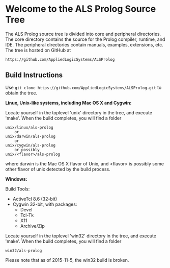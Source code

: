 Welcome to the ALS Prolog Source Tree
=====================================

The ALS Prolog source tree is divided into core and peripheral
directories.  The core directory contains the source for the Prolog
compiler, runtime, and IDE.  The peripheral directories contain manuals,
examples, extensions, etc.   The tree is hosted on GitHub at

	https://github.com/AppliedLogicSystems/ALSProlog

Build Instructions
------------------

Use `git clone https://github.com/AppliedLogicSystems/ALSProlog.git` to obtain the tree.

**Linux, Unix-like systems, including Mac OS X and Cygwin:**

Locate yourself in the toplevel 'unix' directory in the tree, and execute 'make'.  When the build completes, you will find a folder  

	unix/linux/als-prolog	
		or 	
	unix/darwin/als-prolog
		or 	
	unix/cygwin/als-prolog
		or possibly
	unix/<flavor>/als-prolog
where darwin is the Mac OS X flavor of Unix, and &lt;flavor&gt; is possibly some other flavor of unix detected by the build process.

**Windows:**

Build Tools:
- ActiveTcl 8.6 (32-bit)
- Cygwin 32-bit, with packages:
  - Devel
  - Tcl-Tk
  - X11
  - Archive/Zip


Locate yourself in the toplevel 'win32' directory in the tree, and execute 'make'.  When the build completes, you will find a folder  

	win32/als-prolog	
Please note that as of 2015-11-5, the win32 build is broken.


